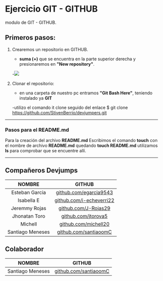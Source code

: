 # Ejercicio GIT - GITHUB
modulo de GIT - GITHUB.


## Primeros pasos:
1. Crearemos un repositorio en GITHUB.
	-  **suma (+)** que se encuentra en la parte superior derecha y presionaremos en **"New repository"**.

	-![](https://github.com/StivenBerrio/devjumpers.git)



2. Clonar el repositorio:
	- en una carpeta de nuestro pc entramos  **"Git Bash Here"**, teniendo instalado ya **GIT** 

	-utilizo el comando it clone seguido del enlace
    $ git clone https://github.com/StivenBerrio/devjumpers.git 

------------

### Pasos para el README.md


Para la creación del archivo **README.md** Escribimos el comando **touch** con el nombre de archivo **README.md** quedando **touch README.md**
utilizamos **ls** para comprobar que se encuentre allí.






------------

## Compañeros Devjumps

|  NOMBRE | GITHUB  |
| :------------: | :------------: |
|  Esteban Garcia | [github.com/egarcia9543](https://github.com/egarcia9543 "github.com/egarcia9543")  |
| Isabella E  |[github.com/i-echeverri22](https://github.com/i-echeverri22 "github.com/i-echeverri22") |
| Jeremmy Rojas  |[github.com/J-Rojas29](https://github.com/J-Rojas29 "github.com/J-Rojas29") |
| Jhonatan Toro   |[github.com/jtorova5](https://github.com/jtorova5 "github.com/jtorova5") |
| Michell  |[github.com/michell20](https://github.com/michell20 "github.com/michell20") |
|  Santiago Meneses |[github.com/santiaoomC](https://github.com/SantiagoomC "github.com/santiagoomC") |


## Colaborador
|  NOMBRE | GITHUB  |
| :------------: | :------------: |
|  Santiago Meneses |[github.com/santiaoomC](https://github.com/SantiagoomC "github.com/santiagoomC") |
